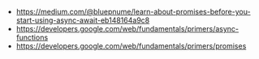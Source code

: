 * https://medium.com/@bluepnume/learn-about-promises-before-you-start-using-async-await-eb148164a9c8
* https://developers.google.com/web/fundamentals/primers/async-functions
* https://developers.google.com/web/fundamentals/primers/promises
